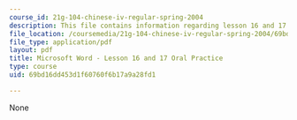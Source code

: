 ```yaml
---
course_id: 21g-104-chinese-iv-regular-spring-2004
description: This file contains information regarding lesson 16 and 17 oral practice.
file_location: /coursemedia/21g-104-chinese-iv-regular-spring-2004/69bd16dd453d1f60760f6b17a9a28fd1_MIT21G_104S04_L16practice.pdf
file_type: application/pdf
layout: pdf
title: Microsoft Word - Lesson 16 and 17 Oral Practice
type: course
uid: 69bd16dd453d1f60760f6b17a9a28fd1

---
```

None